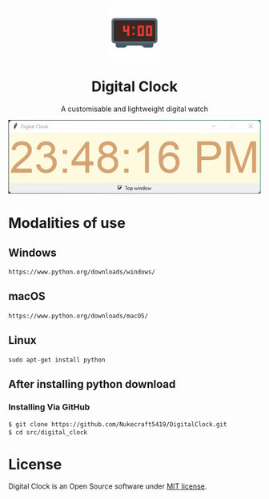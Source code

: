<div align="center">
<img src="https://raw.githubusercontent.com/Nukecraft5419/DigitalClock/main/images/digital-clock-logo.png" width="20%">

# Digital Clock

A customisable and lightweight digital watch

<img src="https://raw.githubusercontent.com/Nukecraft5419/DigitalClock/main/images/digital-clock.png">
</div>

# Modalities of use

<h2>Windows</h2>

```
https://www.python.org/downloads/windows/
```

<h2>macOS</h2>

```
https://www.python.org/downloads/macOS/
```

<h2>Linux</h2>

```
sudo apt-get install python
```

<h2>After installing python download</h2>

<h3>Installing Via GitHub</h3>

```
$ git clone https://github.com/Nukecraft5419/DigitalClock.git
$ cd src/digital_clock
```

# License

Digital Clock is an Open Source software under [MIT license][license].

[license]: ./LICENSE
